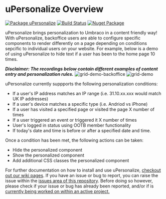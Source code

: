 # uPersonalize Overview

[![Package uPersonalize](https://github.com/rbaconsulting/uPersonalize/actions/workflows/package-uPersonalize.yml/badge.svg)](https://github.com/rbaconsulting/uPersonalize/actions/workflows/package-uPersonalize.yml)
[![Build Status](https://github.com/rbaconsulting/uPersonalize/actions/workflows/ci-build.yml/badge.svg)](https://github.com/rbaconsulting/uPersonalize/actions/workflows/pull-request.yml)
[![Nuget Package](https://img.shields.io/badge/uPersonalize-nuget.org-blue)](https://www.nuget.org/packages/uPersonalize/)

uPersonalize brings personalization to Umbraco in a content friendly way! With uPersonalize, backoffice users are able to configure specific components to render differently on a page depending on conditions sepcific to individual users on your website. For example, below is a demo of using uPersonalize to hide text if a user has been to the home page 10 times.

_**Disclaimer: The recordings below contain different examples of content entry and personalization rules.**_
![grid-demo-backoffice](https://user-images.githubusercontent.com/104644210/175646664-f32f99f5-0274-4fc5-a6c0-3648e5741109.gif)
![grid-demo](https://user-images.githubusercontent.com/104644210/176764710-417dbeaa-65e7-4ca4-92e8-1d09df4de398.gif)

uPersonalize currently suppports the following personalization conditions:
- If a user's IP address matches an IP range (i.e. 31.10.xx.xxx would match UK IP addresses)
- If a user's device matches a specific type (i.e. Andriod vs iPhone)
- If a user has visited a specified page or visited the page X number of times
- If a user triggered an event or triggered it X number of times
- User's logged in status using OOTB member functionality
- If today's date and time is before or after a specified date and time.

Once a condition has been met, the following actions can be taken:
- Hide the personalized component
- Show the personalized component
- Add additional CSS classes the personalized component

For further documentation on how to install and use uPersonalize, [checkout out our wiki pages](../../wiki).
If you have an issue or bug to report, you can raise the issue within the [issues area of this repository](../../issues).
Before doing so however, please check if your issue or bug has already been reported, and/or if is [currently being worked on within an active project.](../../projects)
